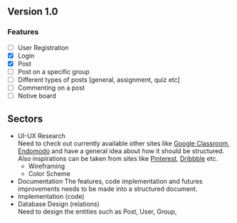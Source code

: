 
## Version 1.0
### Features
- [ ] User Registration
- [x] Login
- [x] Post
- [ ] Post on a specific group
- [ ] Different types of posts [general, assignment, quiz etc]
- [ ] Commenting on a post
- [ ] Notive board

## Sectors
 * UI-UX Research  
 Need to check out currently available other sites like [Google Classroom](), [Endomodo]() and have a general idea about how it should be structured. Also inspirations can be taken from sites like [Pinterest](), [Dribbble]() etc.
   * Wireframing 
   * Color Scheme
 * Documentation
 The features, code implementation and futures improvements needs to be made into a structured document.
 * Implementation (code)
 * Database Design (relations)  
Need to design the entities such as Post, User, Group, 
